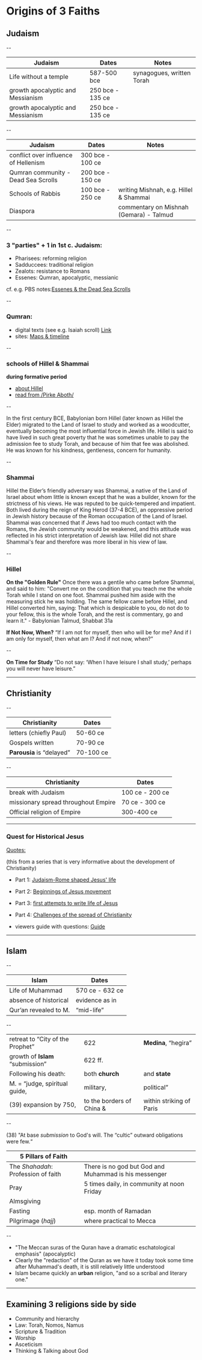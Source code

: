  Origins of 3 Faiths
===================

## Judaism

--

| Judaism                           | Dates            | Notes                     |
|-----------------------------------|------------------|---------------------------|
| Life without a temple             | 587-500 bce      | synagogues, written Torah |
| growth apocalyptic and Messianism | 250 bce - 135 ce |                           |
| growth apocalyptic and Messianism    |  250 bce - 135 ce |              |

--

| Judaism                           | Dates            | Notes                     |
|-----------------------------------|------------------|---------------------------|
 | conflict over influence of Hellenism |  300 bce - 100 ce |             |
 | Qumran community - Dead Sea Scrolls  |  200 bce - 150 ce |              |
 | Schools of Rabbis                    |  100 bce - 250 ce |  writing Mishnah, e.g. Hillel & Shammai  |
 | Diaspora                             |                   | commentary on Mishnah (Gemara) - Talmud  |

--

### 3 "parties" + 1 in 1st c. Judaism:

- Pharisees: reforming religion
- Sadduccees: traditional religion
- Zealots: resistance to Romans
- Essenes: Qumran, apocalyptic, messianic

cf. e.g. PBS notes:[Essenes & the Dead Sea Scrolls](http://www.pbs.org/wgbh/pages/frontline/shows/religion/portrait/essenes.html)


--

### Qumran:

- digital texts (see e.g. Isaiah scroll) [Link](http://dss.collections.imj.org.il/)
- sites: [Maps & timeline](http://www.deadseascrolls.org.il/learn-about-the-scrolls/discovery-sites?locale=en_US)

--

### schools of Hillel & Shammai 
**during formative period**

  
- [about Hillel](http://www.jewishvirtuallibrary.org/jsource/biography/hillel.html)
- [read from /Pirke Aboth/](http://www.jewishvirtuallibrary.org/jsource/Judaism/pirkei_avot.html)

--

In the first century BCE, Babylonian born Hillel (later known as Hillel the Elder) migrated to the Land of Israel to study and worked as a woodcutter, eventually becoming the most influential force in Jewish life. Hillel is said to have lived in such great poverty that he was sometimes unable to pay the admission fee to study Torah, and because of him that fee was abolished. He was known for his kindness, gentleness, concern for humanity. 

--

### Shammai

Hillel the Elder’s friendly adversary was Shammai, a native of the Land of Israel about whom little is known except that he was a builder, known for the strictness of his views. He was reputed to be quick-tempered and impatient. Both lived during the reign of King Herod (37-4 BCE), an oppressive period in Jewish history because of the Roman occupation of the Land of Israel. Shammai was concerned that if Jews had too much contact with the Romans, the Jewish community would be weakened, and this attitude was reflected in his strict interpretation of Jewish law. Hillel did not share Shammai's fear and therefore was more liberal in his view of law.


--

### Hillel

**On the "Golden Rule"**
Once there was a gentile who came before Shammai, and said to him: "Convert me on the condition that you teach me the whole Torah while I stand on one foot. Shammai pushed him aside with the measuring stick he was holding. The same fellow came before Hillel, and Hillel converted him, saying: That which is despicable to you, do not do to your fellow, this is the whole Torah, and the rest is commentary, go and learn it."  - Babylonian Talmud, Shabbat 31a

**If Not Now, When?**
“If I am not for myself, then who will be for me? And if I am only for myself, then what am I? And if not now, when?”

--

**On Time for Study**
“Do not say: ‘When I have leisure I shall study,’ perhaps you will never have leisure.”

---

## Christianity

--

|  Christianity            |   Dates       |
|  ------------------------| --------------|
|  letters (chiefly Paul)  | 50-60 ce |
|  Gospels written         | 70-90 ce |
|  **Parousia** is “delayed” | 70-100 ce |

--

|  Christianity          |   Dates    |
|  ------------------------| ---------|
|  break with Judaism | 100 ce - 200 ce |
| missionary spread throughout Empire    |   70 ce - 300 ce  |
| Official religion of Empire | 300-400 ce |

---

### Quest for Historical Jesus

[Quotes:](http://www.pbs.org/wgbh/pages/frontline/shows/religion/jesus/searching.html)
 
(this from a series that is very informative about the development of Christianity)

- Part 1: [Judaism-Rome shaped Jesus' life](https://youtu.be/kZPKCDOeyMg?list=PLC8QQh7gnOp21IP-EJidqOSQEOoEmQyBK)
- Part 2: [Beginnings of Jesus movement](https://youtu.be/NB1WXhoEA0o?list=PLC8QQh7gnOp21IP-EJidqOSQEOoEmQyBK)
- Part 3: [first attempts to write life of Jesus](https://youtu.be/S0pfQ2ZBe2Q?list=PLC8QQh7gnOp21IP-EJidqOSQEOoEmQyBK)
- Part 4: [Challenges of the spread of Christianity](https://youtu.be/-_jY2E8I_mA?list=PLC8QQh7gnOp21IP-EJidqOSQEOoEmQyBK>)

- viewers guide with questions: [Guide](http://www.pbs.org/wgbh/pages/frontline/shows/religion/view/)



---

## Islam

--

|  Islam                                               | Dates                                |
|  ---------------------------------------------| -----------------------------------------| 
|  Life of Muhammad                                | 570 ce - 632 ce  | No “Quest for historical Muhammad” (26-27)|
|  absence of historical                            | evidence as in  |  Christianity      |                  
|  Qur’an revealed to M.                              |  “mid-life”       | “as it stands now, a composite work” (33)|

--

|                                                     |             |                           |
|---------------------------------------|---------------------------|---------------------------|
|  retreat to “City of the Prophet”                   |  622        |       **Medina**, “hegira”|
|  growth of **Islam** “submission”                   |  622 ff.   |        |
|  Following his death: | both **church** | and  **state**  | 
|  M. = “judge, spiritual guide, |  military, | political”   | 
|  (39) expansion by 750, | to the borders of China & | within striking of Paris |


--

(38) "At base *submission* to God's will. The “cultic” outward obligations were few.“

|  5 Pillars of Faith |                                                   |
|  ---------------------| ----------------------------------------------- |
|  The *Shahadah*: Profession of faith |  There is no god but God and Muhammad is his messenger |
|  Pray                |  5 times daily, in community at noon Friday |
|  Almsgiving          |                                             |
|  Fasting             |  esp. month of Ramadan                     |
|  Pilgrimage (*hajj*) |  where practical to Mecca                     |

--

- "The Meccan suras of the Quran have a dramatic eschatological emphasis" (apocalyptic)
- Clearly the "redaction" of the Quran as we have it today took some time after Muhammad's death, it is still relatively little understood
- Islam became quickly an **urban** religion, "and so a scribal and literary one."

---

## Examining 3 religions side by side

- Community and hierarchy
- Law: Torah, Nomos, Namus
- Scripture & Tradition
- Worship
- Asceticism
- Thinking & Talking about God

